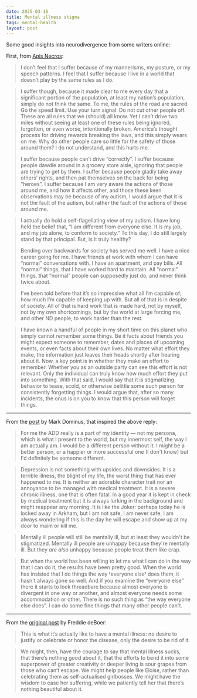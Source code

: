 ```yaml
---
date: 2025-03-16 
title: Mental illness stigma
tags: mental-health
layout: post
---
```


Some good insights into neurodivergence from some writers online:

First, from [Apis Necros](https://www.vzqk50.com/blog/mental-illness-autism-and-suffering/):

> I don’t feel that I suffer because of my mannerisms, my posture, or my speech patterns. I feel that I suffer because I live in a world that doesn’t play by the same rules as I do.

> I suffer though, because it made clear to me every day that a significant portion of the population, at least my nation’s population, simply do not think the same. To me, the rules of the road are sacred. Go the speed limit. Use your turn signal. Do not cut other people off. These are all rules that we (should) all know. Yet I can’t drive two miles without seeing at least one of these rules being ignored, forgotten, or even worse, intentionally broken. America’s thought process for driving rewards breaking the laws, and this simply wears on me. Why do other people care so little for the safety of those around them? I do not understand, and this hurts me.
>
> I suffer because people can’t drive “correctly”. I suffer because people dawdle around in a grocery store aisle, ignoring that people are trying to get by them. I suffer because people gladly take away others’ rights, and then pat themselves on the back for being “heroes”. I suffer because I am very aware the actions of those around me, and how it affects other, and those these keen observations may be because of my autism, I would argue that it is not the fault of the autism, but rather the fault of the actions of those around me.

> I actually do hold a self-flagellating view of my autism. I have long held the belief that, “I am different from everyone else. It is my job, and my job alone, to conform to society.” To this day, I do still largely stand by that principal. But, is it truly healthy?
>
> Bending over backwards for society has served me well. I have a nice career going for me. I have friends at work with whom I can have “normal” conversations with. I have an apartment, and pay bills. All “normal” things, that I have worked hard to maintain. All “normal” things, that “normal” people can supposedly just do, and never think twice about.
>
> I’ve been told before that it’s so impressive what all I’m capable of; how much I’m capable of keeping up with. But all of that is in despite of society. All of that is hard work that is made hard, not by myself, not by my own shortcomings, but by the world at large forcing me, and other ND people, to work harder than the rest.

> I have known a handful of people in my short time on this planet who simply cannot remember some things. Be it facts about friends you might expect someone to remember, dates and places of upcoming events, or even facts about their own lives. No matter what effort they make, the information just leaves their heads shortly after hearing about it. Now, a key point is in whether they make an effort to remember. Whether you as an outside party can see this effort is not relevant. Only the individual can truly know how much effort they put into something. With that said, I would say that it is stigmatizing behavior to tease, scold, or otherwise belittle some such person for consistently forgetting things. I would argue that, after so many incidents, the onus is on you to know that this person will forget things.

---

From the [post](https://blog.plover.com/brain/add.html) by Mark Dominus, that inspired the above reply:

> For me the ADD really is a part of my identity — not my persona, which is what I present to the world, but my innermost self, the way I am actually am. I would be a different person without it. I might be a better person, or a happier or more successful one (I don't know) but I'd definitely be someone different.

> Depression is not something with upsides and downsides. It is a terrible illness, the blight of my life, the worst thing that has ever happened to me. It is neither an adorable character trait nor an annoyance to be managed with medical treatment. It is a severe chronic illness, one that is often fatal. In a good year it is kept in check by medical treatment but it is always lurking in the background and might reappear any morning. It is like the Joker: perhaps today he is locked away in Arkham, but I am not safe, I am never safe, I am always wondering if this is the day he will escape and show up at my door to maim or kill me.

> Mentally ill people will still be mentally ill, but at least they wouldn't be stigmatized. Mentally ill people are unhappy because they're mentally ill. But they _are also_ unhappy because people treat them like crap.

> But when the world has been willing to let me what I can do in the way that I can do it, the results have been pretty good. When the world has insisted that I do things the way ⸢everyone else⸣ does them, it hasn't always gone so well. And if you examine the “everyone else” there it starts to look threadbare because almost everyone is divergent in one way or another, and almost everyone needs some accommodation or other. There is no such thing as “the way everyone else does”. I can do some fine things that many other people can't.

---

From the [original post](https://unherd.com/2022/04/mental-illness-doesnt-make-you-special/) by Freddie deBoer:

> This is what it’s actually like to have a mental illness: no desire to justify or celebrate or honor the disease, only the desire to be rid of it.

> We might, then, have the courage to say that mental illness sucks, that there’s nothing good about it, that the efforts to bend it into some superpower of greater creativity or deeper living is sour grapes from those who can’t escape. We might help people like Eloise, rather than celebrating them as self-actualised girlbosses. We might have the wisdom to ease her suffering, while we patiently tell her that there’s nothing beautiful about it.